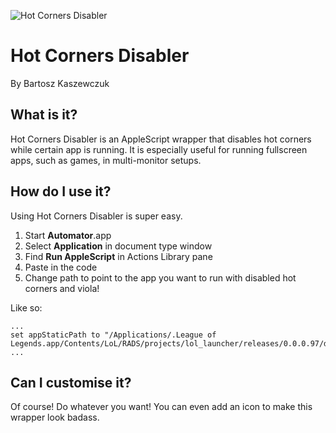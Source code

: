 ![Hot Corners Disabler](http://cl.ly/image/1c1a0d3e1V1v/hot-corners-disabler.png)

Hot Corners Disabler
========================
By Bartosz Kaszewczuk

What is it?
-----------
Hot Corners Disabler is an AppleScript wrapper that disables hot corners while certain app is running. It is especially useful for running fullscreen apps, such as games, in multi-monitor setups.

How do I use it?
----------------
Using Hot Corners Disabler is super easy.

1. Start **Automator**.app
2. Select **Application** in document type window
3. Find **Run AppleScript** in Actions Library pane
4. Paste in the code
5. Change path to point to the app you want to run with disabled hot corners and viola!

Like so:
```applescript
...
set appStaticPath to "/Applications/.League of Legends.app/Contents/LoL/RADS/projects/lol_launcher/releases/0.0.0.97/deploy/LoLLauncher.app"...```
Can I customise it?
-------------------
Of course! Do whatever you want! You can even add an icon to make this wrapper look badass.